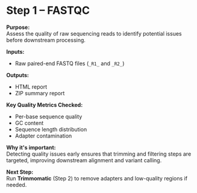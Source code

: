 # Step 1 – FASTQC

**Purpose:**  
Assess the quality of raw sequencing reads to identify potential issues before downstream processing.

**Inputs:**  
- Raw paired-end FASTQ files (`_R1_` and `_R2_`)

**Outputs:**  
- HTML report  
- ZIP summary report

**Key Quality Metrics Checked:**  
- Per-base sequence quality
- GC content
- Sequence length distribution
- Adapter contamination

**Why it's important:**  
Detecting quality issues early ensures that trimming and filtering steps are targeted, improving downstream alignment and variant calling.

**Next Step:**  
Run **Trimmomatic** (Step 2) to remove adapters and low-quality regions if needed.
